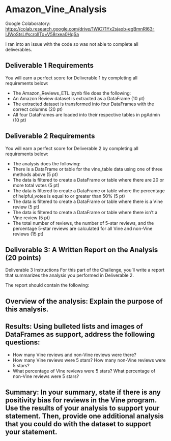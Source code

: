# Amazon_Vine_Analysis

Google Colaboratory: https://colab.research.google.com/drive/1WiC71Yx2sjaob-egBmnRI63-IJWoStsL#scrollTo=V58rxea0HqSa

I ran into an issue with the code so was not able to complete all deliverables.

## Deliverable 1 Requirements
You will earn a perfect score for Deliverable 1 by completing all requirements below:
- The Amazon_Reviews_ETL.ipynb file does the following:
- An Amazon Review dataset is extracted as a DataFrame (10 pt)
- The extracted dataset is transformed into four DataFrames with the correct columns (20 pt)
- All four DataFrames are loaded into their respective tables in pgAdmin (10 pt)

## Deliverable 2 Requirements
You will earn a perfect score for Deliverable 2 by completing all requirements below:

- The analysis does the following:
- There is a DataFrame or table for the vine_table data using one of three methods above (5 pt)
- The data is filtered to create a DataFrame or table where there are 20 or more total votes (5 pt)
- The data is filtered to create a DataFrame or table where the percentage of helpful_votes is equal to or greater than 50% (5 pt)
- The data is filtered to create a DataFrame or table where there is a Vine review (5 pt)
- The data is filtered to create a DataFrame or table where there isn’t a Vine review (5 pt)
- The total number of reviews, the number of 5-star reviews, and the percentage 5-star reviews are calculated for all Vine and non-Vine reviews (15 pt)

## Deliverable 3: A Written Report on the Analysis (20 points)
Deliverable 3 Instructions
For this part of the Challenge, you’ll write a report that summarizes the analysis you performed in Deliverable 2.

The report should contain the following:

## Overview of the analysis: Explain the purpose of this analysis.

## Results: Using bulleted lists and images of DataFrames as support, address the following questions:
- How many Vine reviews and non-Vine reviews were there?
- How many Vine reviews were 5 stars? How many non-Vine reviews were 5 stars?
- What percentage of Vine reviews were 5 stars? What percentage of non-Vine reviews were 5 stars?

## Summary: In your summary, state if there is any positivity bias for reviews in the Vine program. Use the results of your analysis to support your statement. Then, provide one additional analysis that you could do with the dataset to support your statement.

